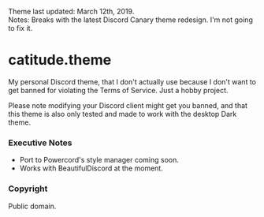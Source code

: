 Theme last updated: March 12th, 2019.  
Notes: Breaks with the latest Discord Canary theme redesign. I'm not going to fix it.
# catitude.theme
My personal Discord theme, that I don't actually use because I don't want to get banned for violating the Terms of Service.
Just a hobby project.  
  
  
Please note modifying your Discord client might get you banned, and that this theme is also only tested and made to work with the desktop Dark theme.


### Executive Notes
- Port to Powercord's style manager coming soon.
- Works with BeautifulDiscord at the moment.


### Copyright
Public domain.
